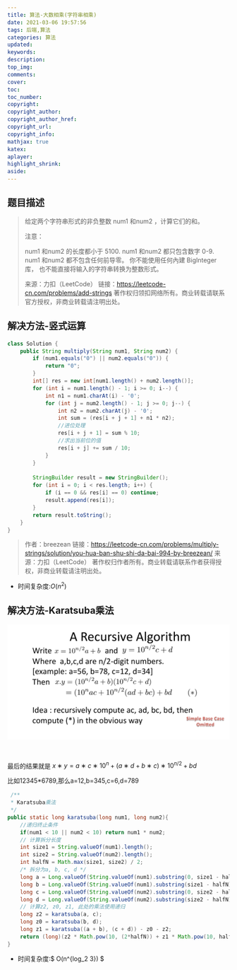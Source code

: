 ```yaml
---
title: 算法-大数相乘(字符串相乘)
date: 2021-03-06 19:57:56
tags: 后端,算法
categories: 算法
updated:
keywords:
description:
top_img:
comments:
cover:
toc:
toc_number:
copyright:
copyright_author:
copyright_author_href:
copyright_url:
copyright_info:
mathjax: true
katex:
aplayer:
highlight_shrink:
aside:
---
```



## 题目描述

> 给定两个字符串形式的非负整数 num1 和num2 ，计算它们的和。
>
> 注意：
>
> num1 和num2 的长度都小于 5100.
> num1 和num2 都只包含数字 0-9.
> num1 和num2 都不包含任何前导零。
> 你不能使用任何內建 BigInteger 库， 也不能直接将输入的字符串转换为整数形式。
>
> 来源：力扣（LeetCode）
> 链接：https://leetcode-cn.com/problems/add-strings
> 著作权归领扣网络所有。商业转载请联系官方授权，非商业转载请注明出处。

## 解决方法-竖式运算

```java
class Solution {
    public String multiply(String num1, String num2) {
        if (num1.equals("0") || num2.equals("0")) {
            return "0";
        }
        int[] res = new int[num1.length() + num2.length()];
        for (int i = num1.length() - 1; i >= 0; i--) {
            int n1 = num1.charAt(i) - '0';
            for (int j = num2.length() - 1; j >= 0; j--) {
                int n2 = num2.charAt(j) - '0';
                int sum = (res[i + j + 1] + n1 * n2);
                //进位处理
                res[i + j + 1] = sum % 10;
                //求出当前位的值
                res[i + j] += sum / 10;
            }
        }

        StringBuilder result = new StringBuilder();
        for (int i = 0; i < res.length; i++) {
            if (i == 0 && res[i] == 0) continue;
            result.append(res[i]);
        }
        return result.toString();
    }
}

```
>作者：breezean
>链接：https://leetcode-cn.com/problems/multiply-strings/solution/you-hua-ban-shu-shi-da-bai-994-by-breezean/
>来源：力扣（LeetCode）
>著作权归作者所有。商业转载请联系作者获得授权，非商业转载请注明出处。

- 时间复杂度:$O(n^2)$

## 解决方法-Karatsuba乘法

![karatsuba](/img/posts/Karatsuba.png)

<br>

最后的结果就是 $x∗y=a∗c∗10^n+(a ∗ d + b ∗ c)∗10^{n/2}+bd$

比如12345*6789,那么a=12,b=345,c=6,d=789


```java
 /**
 * Karatsuba乘法
 */
public static long karatsuba(long num1, long num2){
    //递归终止条件
    if(num1 < 10 || num2 < 10) return num1 * num2;
    // 计算拆分长度
    int size1 = String.valueOf(num1).length();
    int size2 = String.valueOf(num2).length();
    int halfN = Math.max(size1, size2) / 2;
    /* 拆分为a, b, c, d */
    long a = Long.valueOf(String.valueOf(num1).substring(0, size1 - halfN));
    long b = Long.valueOf(String.valueOf(num1).substring(size1 - halfN));
    long c = Long.valueOf(String.valueOf(num2).substring(0, size2 - halfN));
    long d = Long.valueOf(String.valueOf(num2).substring(size2 - halfN));
    // 计算z2, z0, z1, 此处的乘法使用递归
    long z2 = karatsuba(a, c);
    long z0 = karatsuba(b, d);
    long z1 = karatsuba((a + b), (c + d)) - z0 - z2;
    return (long)(z2 * Math.pow(10, (2*halfN)) + z1 * Math.pow(10, halfN) + z0);
}
```
- 时间复杂度:$ O(n^{log_2 3}) $